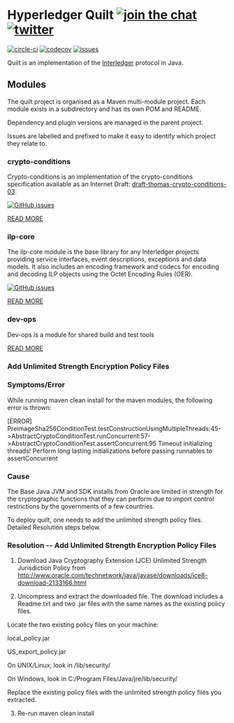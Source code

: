 # Hyperledger Quilt [![join the chat][rocketchat-image]][rocketchat-url] [![twitter][twitter-image]][twitter-url]
[![circle-ci][circle-image]][circle-url] [![codecov][codecov-image]][codecov-url] [![issues][github-issues-image]][github-issues-url]

[rocketchat-url]: https://chat.hyperledger.org/channel/quilt
[rocketchat-image]: https://open.rocket.chat/images/join-chat.svg
[circle-image]: https://circleci.com/gh/hyperledger/quilt.svg?style=shield
[circle-url]: https://circleci.com/gh/hyperledger/quilt
[codecov-image]: https://codecov.io/gh/hyperledger/quilt/branch/master/graph/badge.svg
[codecov-url]: https://codecov.io/gh/hyperledger/quilt
[twitter-image]: https://img.shields.io/twitter/follow/interledger.svg?style=social
[twitter-url]: https://twitter.com/intent/follow?screen_name=interledger
[github-issues-image]: https://img.shields.io/github/issues/hyperledger/quilt.svg
[github-issues-url]: https://github.com/hyperledger/quilt/issues

Quilt is an implementation of the [Interledger](https://interledger.org) protocol in Java.

## Modules

The quilt project is organised as a Maven multi-module project. Each module exists in a subdirectory and has its own
POM and README.

Dependency and plugin versions are managed in the parent project.

Issues are labelled and prefixed to make it easy to identify which project they relate to.

### crypto-conditions

Crypto-conditions is an implementation of the crypto-conditions specification available as an Internet Draft:
[draft-thomas-crypto-conditions-03](https://datatracker.ietf.org/doc/draft-thomas-crypto-conditions/).

[![GitHub issues](https://img.shields.io/github/issues-raw/hyperledger/quilt/crypto-conditions.svg)](https://github.com/hyperledger/quilt/issues?q=is%3Aissue+is%3Aopen+label%3Acrypto-conditions)

[READ MORE](./crypto-conditions)

### ilp-core

The ilp-core module is the base library for any Interledger projects providing service interfaces, event descriptions,
exceptions and data models. It also includes an encoding framework and codecs for encoding and decoding ILP objects
using the Octet Encoding Rules (OER).

[![GitHub issues](https://img.shields.io/github/issues-raw/hyperledger/quilt/ilp-core.svg)](https://github.com/hyperledger/quilt/issues?q=is%3Aissue+is%3Aopen+label%3Ailp-core)

[READ MORE](./ilp-core)


### dev-ops

Dev-ops is a module for shared build and test tools

[READ MORE](./dev-ops)

### Add Unlimited Strength Encryption Policy Files 

### Symptoms/Error

While running maven clean install for the maven modules, the following error is thrown: 

[ERROR] PreimageSha256ConditionTest.testConstructionUsingMultipleThreads:45->AbstractCryptoConditionTest.runConcurrent:57->AbstractCryptoConditionTest.assertConcurrent:95 Timeout initializing threads! Perform long lasting initializations before passing runnables to assertConcurrent

### Cause

The Base Java JVM and SDK installs from Oracle are limited in strength for the cryptographic functions that they can perform due to import control restrictions by the governments of a few countries. 

To deploy quilt, one needs to add the unlimited strength policy files. Detailed Resolution steps below. 

### Resolution -- Add Unlimited Strength Encryption Policy Files

1. Download Java Cryptography Extension (JCE) Unlimited Strength Jurisdiction Policy from http://www.oracle.com/technetwork/java/javase/downloads/jce8-download-2133166.html

2. Uncompress and extract the downloaded file. The download includes a Readme.txt and two .jar files with the same names as the existing policy files.

Locate the two existing policy files on your machine:

local_policy.jar

US_export_policy.jar

On UNIX/Linux, look in <java-home>/lib/security/

On Windows, look in C:/Program Files/Java/jre<version>/lib/security/

Replace the existing policy files with the unlimited strength policy files you extracted.

3. Re-run maven clean install 
